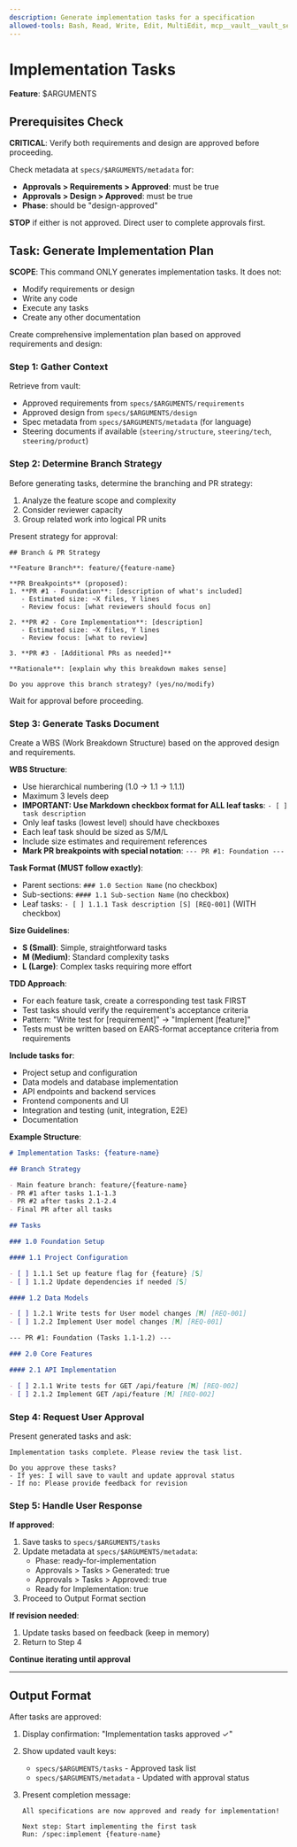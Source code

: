 ```yaml
---
description: Generate implementation tasks for a specification
allowed-tools: Bash, Read, Write, Edit, MultiEdit, mcp__vault__vault_set, mcp__vault__vault_get, mcp__vault__vault_list
---
```


# Implementation Tasks

**Feature**: $ARGUMENTS

## Prerequisites Check

**CRITICAL**: Verify both requirements and design are approved before proceeding.

Check metadata at `specs/$ARGUMENTS/metadata` for:

- **Approvals > Requirements > Approved**: must be true
- **Approvals > Design > Approved**: must be true
- **Phase**: should be "design-approved"

**STOP** if either is not approved. Direct user to complete approvals first.

## Task: Generate Implementation Plan

**SCOPE**: This command ONLY generates implementation tasks. It does not:

- Modify requirements or design
- Write any code
- Execute any tasks
- Create any other documentation

Create comprehensive implementation plan based on approved requirements and design:

### Step 1: Gather Context

Retrieve from vault:

- Approved requirements from `specs/$ARGUMENTS/requirements`
- Approved design from `specs/$ARGUMENTS/design`
- Spec metadata from `specs/$ARGUMENTS/metadata` (for language)
- Steering documents if available (`steering/structure`, `steering/tech`, `steering/product`)

### Step 2: Determine Branch Strategy

Before generating tasks, determine the branching and PR strategy:

1. Analyze the feature scope and complexity
2. Consider reviewer capacity
3. Group related work into logical PR units

Present strategy for approval:

```
## Branch & PR Strategy

**Feature Branch**: feature/{feature-name}

**PR Breakpoints** (proposed):
1. **PR #1 - Foundation**: [description of what's included]
   - Estimated size: ~X files, Y lines
   - Review focus: [what reviewers should focus on]

2. **PR #2 - Core Implementation**: [description]
   - Estimated size: ~X files, Y lines
   - Review focus: [what to review]

3. **PR #3 - [Additional PRs as needed]**

**Rationale**: [explain why this breakdown makes sense]

Do you approve this branch strategy? (yes/no/modify)
```

Wait for approval before proceeding.

### Step 3: Generate Tasks Document

Create a WBS (Work Breakdown Structure) based on the approved design and requirements.

**WBS Structure**:

- Use hierarchical numbering (1.0 → 1.1 → 1.1.1)
- Maximum 3 levels deep
- **IMPORTANT: Use Markdown checkbox format for ALL leaf tasks**: `- [ ] task description`
- Only leaf tasks (lowest level) should have checkboxes
- Each leaf task should be sized as S/M/L
- Include size estimates and requirement references
- **Mark PR breakpoints with special notation**: `--- PR #1: Foundation ---`

**Task Format (MUST follow exactly)**:

- Parent sections: `### 1.0 Section Name` (no checkbox)
- Sub-sections: `#### 1.1 Sub-section Name` (no checkbox)
- Leaf tasks: `- [ ] 1.1.1 Task description [S] [REQ-001]` (WITH checkbox)

**Size Guidelines**:
- **S (Small)**: Simple, straightforward tasks
- **M (Medium)**: Standard complexity tasks  
- **L (Large)**: Complex tasks requiring more effort

**TDD Approach**:

- For each feature task, create a corresponding test task FIRST
- Test tasks should verify the requirement's acceptance criteria
- Pattern: "Write test for [requirement]" → "Implement [feature]"
- Tests must be written based on EARS-format acceptance criteria from requirements

**Include tasks for**:

- Project setup and configuration
- Data models and database implementation
- API endpoints and backend services
- Frontend components and UI
- Integration and testing (unit, integration, E2E)
- Documentation

**Example Structure**:

```markdown
# Implementation Tasks: {feature-name}

## Branch Strategy

- Main feature branch: feature/{feature-name}
- PR #1 after tasks 1.1-1.3
- PR #2 after tasks 2.1-2.4
- Final PR after all tasks

## Tasks

### 1.0 Foundation Setup

#### 1.1 Project Configuration

- [ ] 1.1.1 Set up feature flag for {feature} [S]
- [ ] 1.1.2 Update dependencies if needed [S]

#### 1.2 Data Models

- [ ] 1.2.1 Write tests for User model changes [M] [REQ-001]
- [ ] 1.2.2 Implement User model changes [M] [REQ-001]

--- PR #1: Foundation (Tasks 1.1-1.2) ---

### 2.0 Core Features

#### 2.1 API Implementation

- [ ] 2.1.1 Write tests for GET /api/feature [M] [REQ-002]
- [ ] 2.1.2 Implement GET /api/feature [M] [REQ-002]
```

### Step 4: Request User Approval

Present generated tasks and ask:

```
Implementation tasks complete. Please review the task list.

Do you approve these tasks?
- If yes: I will save to vault and update approval status
- If no: Please provide feedback for revision
```

### Step 5: Handle User Response

**If approved**:

1. Save tasks to `specs/$ARGUMENTS/tasks`
2. Update metadata at `specs/$ARGUMENTS/metadata`:
   - Phase: ready-for-implementation
   - Approvals > Tasks > Generated: true
   - Approvals > Tasks > Approved: true
   - Ready for Implementation: true
3. Proceed to Output Format section

**If revision needed**:

1. Update tasks based on feedback (keep in memory)
2. Return to Step 4

**Continue iterating until approval**

---

## Output Format

After tasks are approved:

1. Display confirmation: "Implementation tasks approved ✓"
2. Show updated vault keys:
   - `specs/$ARGUMENTS/tasks` - Approved task list
   - `specs/$ARGUMENTS/metadata` - Updated with approval status
3. Present completion message:

   ```
   All specifications are now approved and ready for implementation!

   Next step: Start implementing the first task
   Run: /spec:implement {feature-name}
   ```
